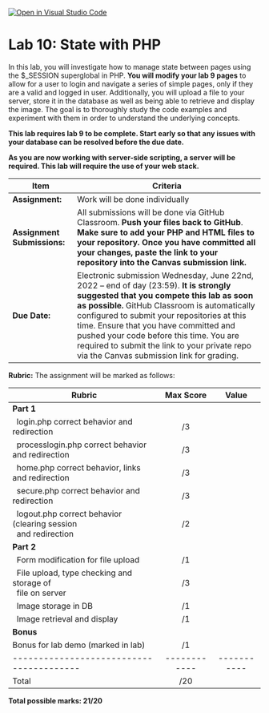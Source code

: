 [![Open in Visual Studio Code](https://classroom.github.com/assets/open-in-vscode-c66648af7eb3fe8bc4f294546bfd86ef473780cde1dea487d3c4ff354943c9ae.svg)](https://classroom.github.com/online_ide?assignment_repo_id=8044141&assignment_repo_type=AssignmentRepo)
# Lab 10: State with PHP

In this lab, you will investigate how to manage state between pages using the $_SESSION superglobal in PHP.  **You will modify your lab 9 pages** to allow for a user to login and navigate a series of simple pages, only if they are a valid and logged in user. Additionally, you will upload a file to your server, store it in the database as well as being able to retrieve and display the image. The goal is to thoroughly study the code examples and experiment with them in order to understand the underlying concepts.

**This lab requires lab 9 to be complete.  Start early so that any issues with your database can be resolved before the due date.**

**As you are now working with server-side scripting, a server will be required.  This lab will require the use of your web stack.**


| **Item**            | **Criteria** |
|----------------|---------------|
|**Assignment:** | Work will be done individually|
|**Assignment Submissions:**| All submissions will be done via GitHub Classroom. **Push your files back to GitHub**. **Make sure to add your PHP and HTML files to your repository.**  **Once you have committed all your changes, paste the link to your repository into the Canvas submission link.** |
|**Due Date:**| Electronic submission Wednesday, June 22nd, 2022 – end of day (23:59).  **It is strongly suggested that you compete this lab as soon as possible.**  GitHub Classroom is automatically configured to submit your repositories at this time.  Ensure that you have committed and pushed your code before this time.  You are required to submit the link to your private repo via the Canvas submission link for grading.|

**Rubric:** The assignment will be marked as follows:

| **Rubric**                                 | **Max Score** | **Value**  |
|---------------------------------------------|:-------------:|:----------:|
| **Part 1** |
| &nbsp;&nbsp;login.php correct behavior and redirection | /3 |
| &nbsp;&nbsp;processlogin.php correct behavior and redirection | /3 |
| &nbsp;&nbsp;home.php correct behavior, links and redirection| /3 |
| &nbsp;&nbsp;secure.php correct behavior and redirection | /3 |
| &nbsp;&nbsp;logout.php correct behavior (clearing session<br>&nbsp;&nbsp;and redirection | /2 |
| **Part 2** |
| &nbsp;&nbsp;Form modification for file upload | /1 |
| &nbsp;&nbsp;File upload, type checking and storage of<br>&nbsp;&nbsp;file on server | /3 |
| &nbsp;&nbsp;Image storage in DB | /1 |
| &nbsp;&nbsp;Image retrieval and display | /1 |
| **Bonus**
| Bonus for lab demo (marked in lab)		      | /1            |            |
|----------------------------------------|------------|-----------|
|Total                                   |       /20     |            |

**Total possible marks:  21/20**
